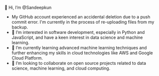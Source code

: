 👋 Hi, I’m @Sandeepkun


-  My GitHub account experienced an accidental deletion due to a push commit error. I'm currently in the process of re-uploading files from my backup.
- 👀 I’m interested in software development, especially in Python and JavaScript, and have a keen interest in data science and machine learning.
- 🌱 I’m currently learning advanced machine learning techniques and further enhancing my skills in cloud technologies like AWS and Google Cloud Platform.
- 💞️ I’m looking to collaborate on open source projects related to data science, machine learning, and cloud computing.


<!--
Sandeepkun/Sandeepkun is a ✨ special ✨ repository because its `README.md` (this file) appears on your GitHub profile.
You can click the Preview link to take a look at your changes.
-->

